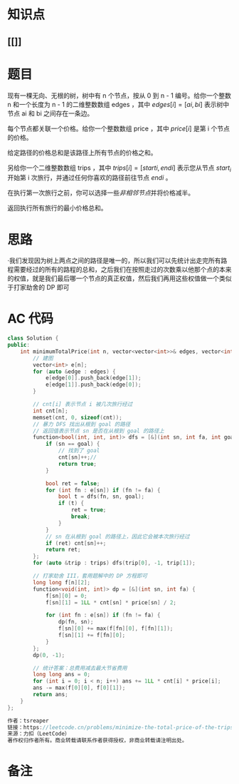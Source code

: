 # 知识点
  ## [[]]
# 题目
 现有一棵无向、无根的树，树中有 n 个节点，按从 0 到 n - 1 编号。给你一个整数 n 和一个长度为 n - 1 的二维整数数组 edges ，其中 $edges[i] = [ai, bi]$ 表示树中节点 ai 和 bi 之间存在一条边。

每个节点都关联一个价格。给你一个整数数组 price ，其中 $price[i]$ 是第 i 个节点的价格。

给定路径的价格总和是该路径上所有节点的价格之和。

另给你一个二维整数数组 trips ，其中 $trips[i] = [starti, endi]$ 表示您从节点 $start_{i}$ 开始第 i 次旅行，并通过任何你喜欢的路径前往节点 $endi$ 。

在执行第一次旅行之前，你可以选择一些*非相邻节点*并将价格减半。

返回执行所有旅行的最小价格总和。
# 思路
·我们发现因为树上两点之间的路径是唯一的，所以我们可以先统计出走完所有路程需要经过的所有的路程的总和，之后我们在按照走过的次数乘以他那个点的本来的权值，就是我们最后哪一个节点的真正权值，然后我们再用这些权值做一个类似于打家劫舍的 DP 即可
# AC 代码
```cpp
class Solution {
public:
    int minimumTotalPrice(int n, vector<vector<int>>& edges, vector<int>& price, vector<vector<int>>& trips) {
        // 建图
        vector<int> e[n];
        for (auto &edge : edges) {
            e[edge[0]].push_back(edge[1]);
            e[edge[1]].push_back(edge[0]);
        }

        // cnt[i] 表示节点 i 被几次旅行经过
        int cnt[n];
        memset(cnt, 0, sizeof(cnt));
        // 暴力 DFS 找出从根到 goal 的路径
        // 返回值表示节点 sn 是否在从根到 goal 的路径上
        function<bool(int, int, int)> dfs = [&](int sn, int fa, int goal) {//λ表达式
            if (sn == goal) {
                // 找到了 goal
                cnt[sn]++;//
                return true;
            }

            bool ret = false;
            for (int fn : e[sn]) if (fn != fa) {
                bool t = dfs(fn, sn, goal);
                if (t) {
                    ret = true;
                    break;
                }
            }
            // sn 在从根到 goal 的路径上，因此它会被本次旅行经过
            if (ret) cnt[sn]++;
            return ret;
        };
        for (auto &trip : trips) dfs(trip[0], -1, trip[1]);

        // 打家劫舍 III，套用题解中的 DP 方程即可
        long long f[n][2];
        function<void(int, int)> dp = [&](int sn, int fa) {
            f[sn][0] = 0;
            f[sn][1] = 1LL * cnt[sn] * price[sn] / 2;

            for (int fn : e[sn]) if (fn != fa) {
                dp(fn, sn);
                f[sn][0] += max(f[fn][0], f[fn][1]);
                f[sn][1] += f[fn][0];
            }
        };
        dp(0, -1);

        // 统计答案：总费用减去最大节省费用
        long long ans = 0;
        for (int i = 0; i < n; i++) ans += 1LL * cnt[i] * price[i];
        ans -= max(f[0][0], f[0][1]);
        return ans;
    }
};

作者：tsreaper
链接：https://leetcode.cn/problems/minimize-the-total-price-of-the-trips/solution/da-jia-jie-she-iiidfs-or-tarjan-jie-fa-x-iddx/
来源：力扣（LeetCode）
著作权归作者所有。商业转载请联系作者获得授权，非商业转载请注明出处。
```
# 备注





 
